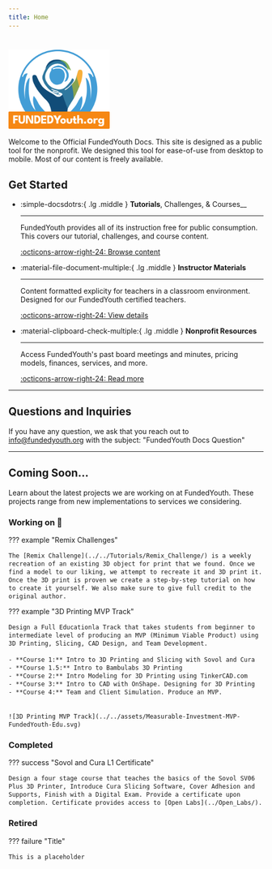```yaml
---
title: Home
---
```

#

<img src="./assets/FundedYouth-Original.svg" style="max-width: 200px;" />

Welcome to the Official FundedYouth Docs. This site is designed as a public tool for the nonprofit. We designed this tool for ease-of-use from desktop to mobile. Most of our content is freely available.

## Get Started

<div class="grid cards" markdown>

-   :simple-docsdotrs:{ .lg .middle } __Tutorials__, Challenges, & Courses__

    ---

    FundedYouth provides all of its instruction free for public consumption. This covers our tutorial, challenges, and course content.

    [:octicons-arrow-right-24: Browse content](./Tutorials/)

-   :material-file-document-multiple:{ .lg .middle } __Instructor Materials__

    ---

    Content formatted explicity for teachers in a classroom environment. Designed for our FundedYouth certified teachers.

    [:octicons-arrow-right-24: View details](./Instructors/)

-   :material-clipboard-check-multiple:{ .lg .middle } __Nonprofit Resources__

    ---

    Access FundedYouth's past board meetings and minutes, pricing models, finances, services, and more.

    [:octicons-arrow-right-24: Read more](./Nonprofit/)

</div>

---

## Questions and Inquiries

If you have any question, we ask that you reach out to [info@fundedyouth.org](https://fundedyouth.org/contact/) with the subject: "FundedYouth Docs Question"

---

## **Coming Soon...**

Learn about the latest projects we are working on at FundedYouth. These projects range from new implementations to services we considering.


### Working on :hammer:

??? example "Remix Challenges"

    The [Remix Challenge](../../Tutorials/Remix_Challenge/) is a weekly recreation of an existing 3D object for print that we found. Once we find a model to our liking, we attempt to recreate it and 3D print it. Once the 3D print is proven we create a step-by-step tutorial on how to create it yourself. We also make sure to give full credit to the original author.

??? example "3D Printing MVP Track"

    Design a Full Educationla Track that takes students from beginner to intermediate level of producing an MVP (Minimum Viable Product) using 3D Printing, Slicing, CAD Design, and Team Development.

    - **Course 1:** Intro to 3D Printing and Slicing with Sovol and Cura
    - **Course 1.5:** Intro to Bambulabs 3D Printing
    - **Course 2:** Intro Modeling for 3D Printing using TinkerCAD.com
    - **Course 3:** Intro to CAD with OnShape. Designing for 3D Printing
    - **Course 4:** Team and Client Simulation. Produce an MVP.


    ![3D Printing MVP Track](../../assets/Measurable-Investment-MVP-FundedYouth-Edu.svg)

### Completed

??? success "Sovol and Cura L1 Certificate"

    Design a four stage course that teaches the basics of the Sovol SV06 Plus 3D Printer, Introduce Cura Slicing Software, Cover Adhesion and Supports, Finish with a Digital Exam. Provide a certificate upon completion. Certificate provides access to [Open Labs](../Open_Labs/).

### Retired

??? failure "Title"

    This is a placeholder
